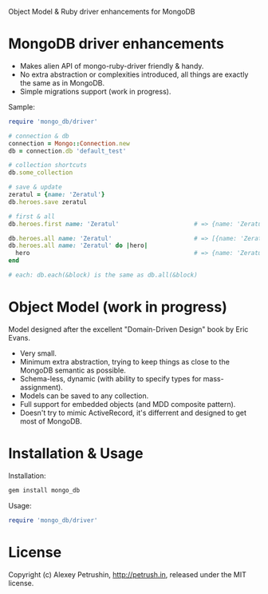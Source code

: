 Object Model & Ruby driver enhancements for MongoDB

# MongoDB driver enhancements

- Makes alien API of mongo-ruby-driver friendly & handy.
- No extra abstraction or complexities introduced, all things are exactly the same as in MongoDB.
- Simple migrations support (work in progress).

Sample:

``` ruby
require 'mongo_db/driver'

# connection & db
connection = Mongo::Connection.new
db = connection.db 'default_test'

# collection shortcuts
db.some_collection

# save & update
zeratul = {name: 'Zeratul'}
db.heroes.save zeratul

# first & all    
db.heroes.first name: 'Zeratul'                     # => {name: 'Zeratul'}

db.heroes.all name: 'Zeratul'                       # => [{name: 'Zeratul'}]
db.heroes.all name: 'Zeratul' do |hero|
  hero                                              # => {name: 'Zeratul'}
end    

# each: db.each(&block) is the same as db.all(&block)
```

# Object Model (work in progress)

Model designed after the excellent "Domain-Driven Design" book by Eric Evans.

- Very small.
- Minimum extra abstraction, trying to keep things as close to the MongoDB semantic as possible.
- Schema-less, dynamic (with ability to specify types for mass-assignment).
- Models can be saved to any collection.
- Full support for embedded objects (and MDD composite pattern).
- Doesn't try to mimic ActiveRecord, it's differrent and designed to get most of MongoDB.

# Installation & Usage

Installation:

``` bash
gem install mongo_db
```

Usage:

``` ruby
require 'mongo_db/driver'
```

# License

Copyright (c) Alexey Petrushin, http://petrush.in, released under the MIT license.

[mongo_mapper_ext]: https://github.com/alexeypetrushin/mongo_mapper_ext
[mongoid_misc]: https://github.com/alexeypetrushin/mongoid_misc